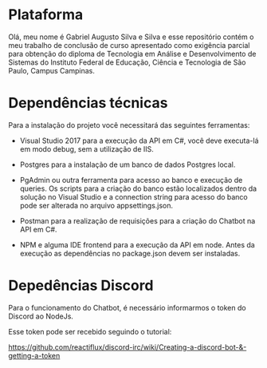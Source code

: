 # Plataforma


Olá, meu nome é Gabriel Augusto Silva e Silva e esse repositório contém o meu trabalho de conclusão de curso apresentado como exigência parcial para obtenção do diploma de Tecnologia em Análise e Desenvolvimento de Sistemas do Instituto Federal de Educação, Ciência e Tecnologia de São Paulo, Campus Campinas.


# Dependências técnicas

Para a instalação do projeto você necessitará das seguintes ferramentas:


- Visual Studio 2017 para a execução da API em C#, você deve executa-lá em modo debug, sem a utilização de IIS. 

- Postgres para a instalação de um banco de dados Postgres local. 

- PgAdmin ou outra ferramenta para acesso ao banco e execução de queries. Os scripts para a criação do banco estão localizados dentro da solução no Visual Studio e a connection string para acesso do banco pode ser alterada no arquivo appsettings.json.

- Postman para a realização de requisições para a criação do Chatbot na API em C#.

- NPM e alguma IDE frontend para a execução da API em node. Antes da execução as dependências no package.json devem ser instaladas.


# Depedências Discord

Para o funcionamento do Chatbot, é necessário informarmos o token do Discord ao NodeJs.

Esse token pode ser recebido seguindo o tutorial:

https://github.com/reactiflux/discord-irc/wiki/Creating-a-discord-bot-&-getting-a-token
